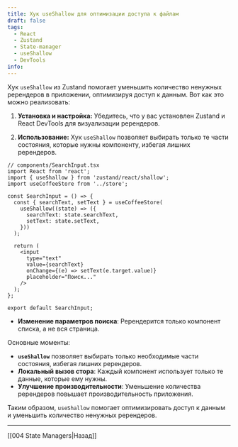 ```yaml
---
title: Хук useShallow для оптимизации доступа к файлам
draft: false
tags:
  - React
  - Zustand
  - State-manager
  - useShallow
  - DevTools
info:
---
```

Хук `useShallow` из Zustand помогает уменьшить количество ненужных ререндеров в приложении, оптимизируя доступ к данным. Вот как это можно реализовать:

1. **Установка и настройка:** Убедитесь, что у вас установлен Zustand и React DevTools для визуализации ререндеров.

2. **Использование:** Хук `useShallow` позволяет выбирать только те части состояния, которые нужны компоненту, избегая лишних ререндеров.

```tsx
// components/SearchInput.tsx
import React from 'react';
import { useShallow } from 'zustand/react/shallow';
import useCoffeeStore from '../store';

const SearchInput = () => {
  const { searchText, setText } = useCoffeeStore(
    useShallow((state) => ({
      searchText: state.searchText,
      setText: state.setText,
    }))
  );

  return (
    <input
      type="text"
      value={searchText}
      onChange={(e) => setText(e.target.value)}
      placeholder="Поиск..."
    />
  );
};

export default SearchInput;
```

- **Изменение параметров поиска**: Ререндерится только компонент списка, а не вся страница.

Основные моменты:
- **`useShallow`** позволяет выбирать только необходимые части состояния, избегая лишних ререндеров.
- **Локальный вызов стора**: Каждый компонент использует только те данные, которые ему нужны.
- **Улучшение производительности**: Уменьшение количества ререндеров повышает производительность приложения.

Таким образом, `useShallow` помогает оптимизировать доступ к данным и уменьшить количество ненужных ререндеров.

___

[[004 State Managers|Назад]]